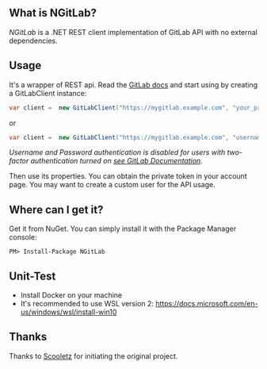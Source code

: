 ## What is NGitLab?

*NGitLab* is a .NET REST client implementation of GitLab API with no external dependencies.

## Usage

It's a wrapper of REST api. Read the [GitLab docs](https://github.com/gitlabhq/gitlabhq/tree/master/doc/api) and start using by creating a GitLabClient instance:

```csharp
var client =  new GitLabClient("https://mygitlab.example.com", "your_private_token");
```

or

```cs
var client =  new GitLabClient("https://mygitlab.example.com", "username", "password");
```

_Username and Password authentication is disabled for users with two-factor authentication turned on [see GitLab Documentation](https://docs.gitlab.com/ce/api/session.html)._

Then use its properties. You can obtain the private token in your account page. You may want to create a custom user for the API usage.

## Where can I get it?

Get it from NuGet. You can simply install it with the Package Manager console:

    PM> Install-Package NGitLab

## Unit-Test

- Install Docker on your machine
- It's recommended to use WSL version 2: https://docs.microsoft.com/en-us/windows/wsl/install-win10

## Thanks

Thanks to [Scooletz](https://github.com/Scooletz) for initiating the original project.
